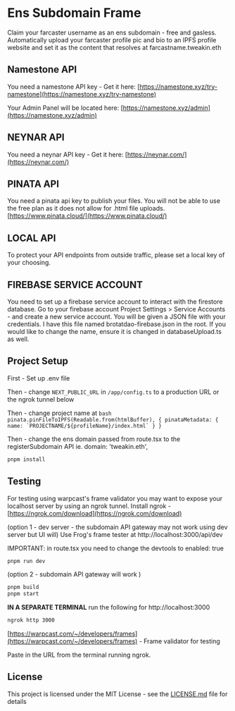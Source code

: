 # Ens Subdomain Frame
Claim your farcaster username as an ens subdomain - free and gasless.  Automatically upload your farcaster profile pic and bio to an IPFS profile website and set it as the content that resolves at farcastname.tweakin.eth

## Namestone API
You need a namestone API key - Get it here:
[https://namestone.xyz/try-namestone](https://namestone.xyz/try-namestone)

Your Admin Panel will be located here:
[https://namestone.xyz/admin](https://namestone.xyz/admin)

## NEYNAR API
You need a neynar API key - Get it here:
[https://neynar.com/](https://neynar.com/)

## PINATA API
You need a pinata api key to publish your files.  You will not be able to use the free plan as it does not allow for .html file uploads.
[https://www.pinata.cloud/](https://www.pinata.cloud/)

## LOCAL API
To protect your API endpoints from outside traffic, please set a local key of your choosing.

## FIREBASE SERVICE ACCOUNT
You need to set up a firebase service account to interact with the firestore database.  Go to your firebase account Project Settings > Service Accounts - and create a new service account.  You will be given a JSON file with your credentials.  I have this file named brotatdao-firebase.json in the root.  If you would like to change the name, ensure it is changed in databaseUpload.ts as well.

## Project Setup
First - Set up .env file 

Then - change `NEXT_PUBLIC_URL` in `/app/config.ts` to a production URL or the ngrok tunnel below

Then - change project name at ``` bash pinata.pinFileToIPFS(Readable.from(htmlBuffer), { pinataMetadata: { name: `PROJECTNAME/${profileName}/index.html` } } ```

Then - change the ens domain passed from route.tsx to the registerSubdomain API ie. domain: 'tweakin.eth',

```bash
pnpm install
```

## Testing

For testing using warpcast's frame validator you may want to expose your localhost server by using an ngrok tunnel.  Install ngrok - [https://ngrok.com/download](https://ngrok.com/download)

(option 1 - dev server - the subdomain API gateway may not work using dev server but UI will)
Use Frog's frame tester at http://localhost:3000/api/dev

IMPORTANT: in route.tsx you need to change the devtools to enabled: true

```bash
pnpm run dev
```

(option 2 - subdomain API gateway will work )

```bash
pnpm build 
pnpm start 
```
**IN A SEPARATE TERMINAL** run the following for http://localhost:3000
```bash
ngrok http 3000 
```

[https://warpcast.com/~/developers/frames](https://warpcast.com/~/developers/frames) - Frame validator for testing

Paste in the URL from the terminal running ngrok.

## License

This project is licensed under the MIT License - see the [LICENSE.md](LICENSE.md) file for details

